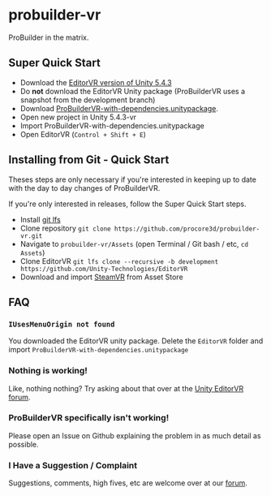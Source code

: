# probuilder-vr

ProBuilder in the matrix.

## Super Quick Start

- Download the [EditorVR version of Unity 5.4.3](http://rebrand.ly/EditorVR-build)
- Do **not** download the EditorVR Unity package (ProBuilderVR uses a snapshot from the development branch)
- Download [ProBuilderVR-with-dependencies.unitypackage](https://github.com/procore3d/probuilder-vr/releases/tag/v0.1.0b0).
- Open new project in Unity 5.4.3-vr
- Import ProBuilderVR-with-dependencies.unitypackage
- Open EditorVR (`Control + Shift + E`)

## Installing from Git - Quick Start

Theses steps are only necessary if you're interested in keeping up to date with the day to day changes of ProBuilderVR.

If you're only interested in releases, follow the Super Quick Start steps.

- Install [git lfs](https://git-lfs.github.com/)
- Clone repository `git clone https://github.com/procore3d/probuilder-vr.git`
- Navigate to `probuilder-vr/Assets` (open Terminal / Git bash / etc, `cd Assets`)
- Clone EditorVR `git lfs clone --recursive -b development https://github.com/Unity-Technologies/EditorVR`
- Download and import [SteamVR](https://www.assetstore.unity3d.com/en/#!/content/32647) from Asset Store

## FAQ

### `IUsesMenuOrigin not found`

You downloaded the EditorVR unity package.  Delete the `EditorVR` folder and import `ProBuilderVR-with-dependencies.unitypackage`

###  Nothing is working!

Like, nothing nothing?  Try asking about that over at the [Unity EditorVR forum](https://forum.unity3d.com/forums/editorvr.126/).

### ProBuilderVR specifically isn't working!

Please open an Issue on Github explaining the problem in as much detail as possible.

### I Have a Suggestion / Complaint

Suggestions, comments, high fives, etc are welcome over at our [forum](http://www.procore3d.com/forum/forum/43-probuildervr/).
